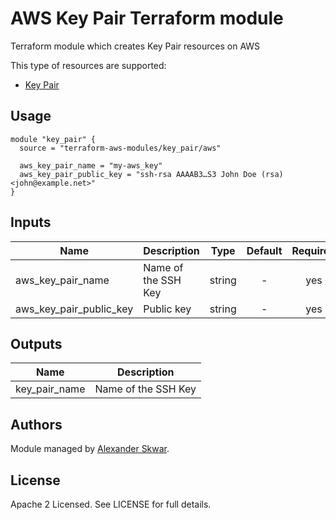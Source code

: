 # AWS Key Pair Terraform module

Terraform module which creates Key Pair resources on AWS

This type of resources are supported:

* [Key Pair](https://www.terraform.io/docs/providers/aws/r/key_pair.html)

## Usage

```hcl
module "key_pair" {
  source = "terraform-aws-modules/key_pair/aws"
  
  aws_key_pair_name = "my-aws_key"
  aws_key_pair_public_key = "ssh-rsa AAAAB3…S3 John Doe (rsa) <john@example.net>"
}
```

<!-- BEGINNING OF PRE-COMMIT-TERRAFORM DOCS HOOK -->

## Inputs

| Name | Description | Type | Default | Required |
|------|-------------|:----:|:-----:|:-----:|
| aws_key_pair_name | Name of the SSH Key | string | - | yes |
| aws_key_pair_public_key | Public key | string | - | yes |

## Outputs

| Name | Description |
|------|-------------|
| key_pair_name | Name of the SSH Key |

<!-- END OF PRE-COMMIT-TERRAFORM DOCS HOOK -->

## Authors

Module managed by [Alexander Skwar](https://gitlab.com/alexs-77).

## License

Apache 2 Licensed. See LICENSE for full details.
